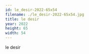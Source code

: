 ```yaml
---
id: le_desir-2022-65x54
filename: ./le_desir-2022-65x54.jpg
title: le desir
year: 2022
height: 65
width: 54
---
```


le desir
